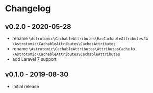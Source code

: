 # Changelog

## v0.2.0 - 2020-05-28

- rename `\Astrotomic\CachableAttributes\HasCachableAttributes` to `\Astrotomic\CachableAttributes\CachesAttributes`
- rename `\Astrotomic\CachableAttributes\AttributesCache` to `\Astrotomic\CachableAttributes\CachableAttributes`
- add Laravel 7 support

## v0.1.0 - 2019-08-30

- initial release
